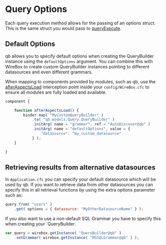 # Query Options

Each query execution method allows for the passing of an options struct. This is the same struct you would pass to [queryExecute](https://cfdocs.org/queryexecute).

## Default Options

qb allows you to specify default options when creating the QueryBuilder instance using the `defaultOptions` argument. You can combine this with WireBox to create custom QueryBuilder instances pointing to different datasources and even different grammars.


When mapping to components provided by modules, such as qb, use the [afterAspectsLoad](https://coldbox.ortusbooks.com/digging-deeper/interceptors/core-interception-points/application-life-cycle-events) interception point inside your `config/WireBox.cfc` to ensure all modules are fully loaded and available.



```javascript
component {

    function afterAspectsLoad() {
        binder.map( "MyCustomQueryBuilder" )
            .to( "qb.models.Query.QueryBuilder" )
            .initArg( name = "grammar", ref = "AutoDiscover@qb" )
            .initArg( name = "defaultOptions", value = {
                "datasource": "my_custom_datasource"
            } );
    }

}
```


## Retrieving results from alternative datasources

In `Application.cfc` you can specify your default datasource which will be used by qb. If you want to retrieve data from other datasources you can specify this in all retrieval functions by using the extra options parameter such as:


```javascript
query.from( "users" )
    .get( options = { datasource: "MyOtherDatasourceName" } );
```


If you also want to use a non-default SQL Grammar you have to specify this when creating your `QueryBuilder.


```javascript
var query = wirebox.getInstance( "QueryBuilder@qb" )
    .setGrammar( wirebox.getInstance( "MSSQLGrammar@qb" ) );
```


